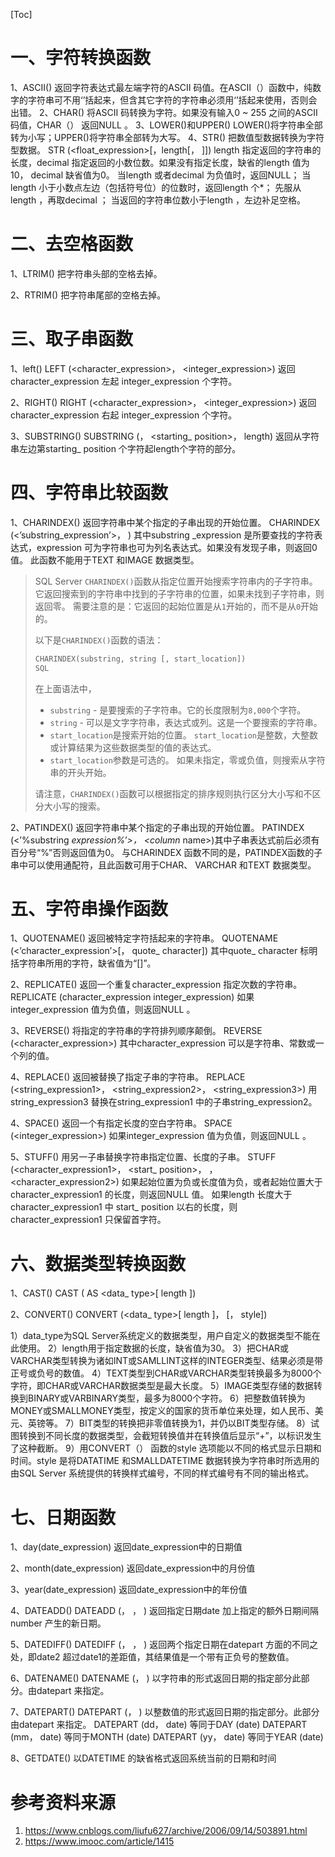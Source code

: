 [Toc]

# 一、字符转换函数

1、ASCII()
返回字符表达式最左端字符的ASCII 码值。在ASCII（）函数中，纯数字的字符串可不用‘’括起来，但含其它字符的字符串必须用‘’括起来使用，否则会出错。
2、CHAR()
将ASCII 码转换为字符。如果没有输入0 ~ 255 之间的ASCII 码值，CHAR（） 返回NULL 。
3、LOWER()和UPPER()
LOWER()将字符串全部转为小写；UPPER()将字符串全部转为大写。
4、STR()
把数值型数据转换为字符型数据。
STR (<float_expression>[，length[， <decimal>]])
length 指定返回的字符串的长度，decimal 指定返回的小数位数。如果没有指定长度，缺省的length 值为10， decimal 缺省值为0。
当length 或者decimal 为负值时，返回NULL；
当length 小于小数点左边（包括符号位）的位数时，返回length 个*；
先服从length ，再取decimal ；
当返回的字符串位数小于length ，左边补足空格。

# 二、去空格函数

1、LTRIM() 把字符串头部的空格去掉。

2、RTRIM() 把字符串尾部的空格去掉。

# **三、取子串函数**

1、left()
LEFT (<character_expression>， <integer_expression>)
返回character_expression 左起 integer_expression 个字符。

2、RIGHT()
RIGHT (<character_expression>， <integer_expression>)
返回character_expression 右起 integer_expression 个字符。

3、SUBSTRING()
SUBSTRING (<expression>， <starting_ position>， length)
返回从字符串左边第starting_ position 个字符起length个字符的部分。

# **四、字符串比较函数**

1、CHARINDEX()
返回字符串中某个指定的子串出现的开始位置。
CHARINDEX (<’substring_expression’>， <expression>)
其中substring _expression 是所要查找的字符表达式，expression 可为字符串也可为列名表达式。如果没有发现子串，则返回0 值。
此函数不能用于TEXT 和IMAGE 数据类型。

> SQL Server `CHARINDEX()`函数从指定位置开始搜索字符串内的子字符串。 它返回搜索到的字符串中找到的子字符串的位置，如果未找到子字符串，则返回零。 需要注意的是：它返回的起始位置是从`1`开始的，而不是从`0`开始的。
>
> 以下是`CHARINDEX()`函数的语法：
>
> ```sql
> CHARINDEX(substring, string [, start_location])
> SQL
> ```
>
> 在上面语法中，
>
> - `substring` - 是要搜索的子字符串。它的长度限制为`8,000`个字符。
> - `string` - 可以是文字字符串，表达式或列。这是一个要搜索的字符串。
> - `start_location`是搜索开始的位置。 `start_location`是整数，大整数或计算结果为这些数据类型的值的表达式。
> - `start_location`参数是可选的。 如果未指定，零或负值，则搜索从字符串的开头开始。
>
> 请注意，`CHARINDEX()`函数可以根据指定的排序规则执行区分大小写和不区分大小写的搜索。

2、PATINDEX()
返回字符串中某个指定的子串出现的开始位置。
PATINDEX (<’%substring _expression%’>， <column_ name>)其中子串表达式前后必须有百分号“%”否则返回值为0。
与CHARINDEX 函数不同的是，PATINDEX函数的子串中可以使用通配符，且此函数可用于CHAR、 VARCHAR 和TEXT 数据类型。

# **五、字符串操作函数**

1、QUOTENAME()
返回被特定字符括起来的字符串。
QUOTENAME (<’character_expression’>[， quote_ character]) 其中quote_ character 标明括字符串所用的字符，缺省值为“[]”。

2、REPLICATE()
返回一个重复character_expression 指定次数的字符串。
REPLICATE (character_expression integer_expression) 如果integer_expression 值为负值，则返回NULL 。

3、REVERSE()
将指定的字符串的字符排列顺序颠倒。
REVERSE (<character_expression>) 其中character_expression 可以是字符串、常数或一个列的值。

4、REPLACE()
返回被替换了指定子串的字符串。
REPLACE (<string_expression1>， <string_expression2>， <string_expression3>) 用string_expression3 替换在string_expression1 中的子串string_expression2。

4、SPACE()
返回一个有指定长度的空白字符串。
SPACE (<integer_expression>) 如果integer_expression 值为负值，则返回NULL 。

5、STUFF()
用另一子串替换字符串指定位置、长度的子串。
STUFF (<character_expression1>， <start_ position>， <length>，<character_expression2>)
如果起始位置为负或长度值为负，或者起始位置大于character_expression1 的长度，则返回NULL 值。
如果length 长度大于character_expression1 中 start_ position 以右的长度，则character_expression1 只保留首字符。

# 六、数据类型转换函数

1、CAST()
CAST (<expression> AS <data_ type>[ length ])

2、CONVERT()
CONVERT (<data_ type>[ length ]， <expression> [， style])

1）data_type为SQL Server系统定义的数据类型，用户自定义的数据类型不能在此使用。
2）length用于指定数据的长度，缺省值为30。
3）把CHAR或VARCHAR类型转换为诸如INT或SAMLLINT这样的INTEGER类型、结果必须是带正号或负号的数值。
4）TEXT类型到CHAR或VARCHAR类型转换最多为8000个字符，即CHAR或VARCHAR数据类型是最大长度。
5）IMAGE类型存储的数据转换到BINARY或VARBINARY类型，最多为8000个字符。
6）把整数值转换为MONEY或SMALLMONEY类型，按定义的国家的货币单位来处理，如人民币、美元、英镑等。
7）BIT类型的转换把非零值转换为1，并仍以BIT类型存储。
8）试图转换到不同长度的数据类型，会截短转换值并在转换值后显示“+”，以标识发生了这种截断。
9）用CONVERT（） 函数的style 选项能以不同的格式显示日期和时间。style 是将DATATIME 和SMALLDATETIME 数据转换为字符串时所选用的由SQL Server 系统提供的转换样式编号，不同的样式编号有不同的输出格式。

# 七、日期函数

1、day(date_expression)
返回date_expression中的日期值

2、month(date_expression)
返回date_expression中的月份值

3、year(date_expression)
返回date_expression中的年份值

4、DATEADD()
DATEADD (<datepart>， <number>， <date>)
返回指定日期date 加上指定的额外日期间隔number 产生的新日期。

5、DATEDIFF()
DATEDIFF (<datepart>， <date1>， <date2>)
返回两个指定日期在datepart 方面的不同之处，即date2 超过date1的差距值，其结果值是一个带有正负号的整数值。

6、DATENAME()
DATENAME (<datepart>， <date>)
以字符串的形式返回日期的指定部分此部分。由datepart 来指定。

7、DATEPART()
DATEPART (<datepart>， <date>)
以整数值的形式返回日期的指定部分。此部分由datepart 来指定。
DATEPART (dd， date) 等同于DAY (date)
DATEPART (mm， date) 等同于MONTH (date)
DATEPART (yy， date) 等同于YEAR (date)

8、GETDATE()
以DATETIME 的缺省格式返回系统当前的日期和时间



# 参考资料来源

1. https://www.cnblogs.com/liufu627/archive/2006/09/14/503891.html
2. https://www.imooc.com/article/1415